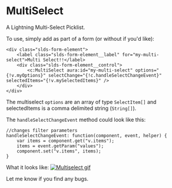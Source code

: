 # MultiSelect
A Lightning Multi-Select Picklist.

To use, simply add as part of a form (or without if you'd like):

    <div class="slds-form-element">
        <label class="slds-form-element__label" for="my-multi-select">Multi Select!!</label>
        <div class="slds-form-element__control">
            <c:MultiSelect aura:id="my-multi-select" options="{!v.myOptions}" selectChange="{!c.handleSelectChangeEvent}" selectedItems="{!v.mySelectedItems}" />
        </div>
    </div>
    
The multiselect `options` are an array of type `SelectItem[]` and selectedItems is a comma delimited string (`String[]`).

The `handleSelectChangeEvent` method could look like this:

    //changes filter parameters
    handleSelectChangeEvent: function(component, event, helper) {
        var items = component.get("v.items");
        items = event.getParam("values");
        component.set("v.items", items);
    }


What it looks like:
[![Multiselect gif][1]][1]

Let me know if you find any bugs.


  [1]: http://i.imgur.com/22RPF0k.gif



